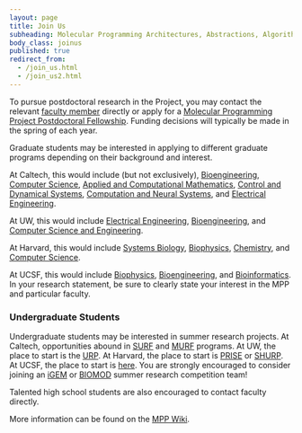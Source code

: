 ```yaml
---
layout: page
title: Join Us
subheading: Molecular Programming Architectures, Abstractions, Algorithms, Applications
body_class: joinus
published: true
redirect_from:
  - /join_us.html
  - /join_us2.html
---
```




To pursue postdoctoral research in the Project, you may contact the relevant [faculty member][1] directly or apply for a [Molecular Programming Project Postdoctoral Fellowship][2]. Funding decisions will typically be made in the spring of each year.

Graduate students may be interested in applying to different graduate programs depending on their background and interest.

At Caltech, this would include (but not exclusively), [Bioengineering][3], [Computer Science][4], [Applied and Computational Mathematics][5], [Control and Dynamical Systems][6], [Computation and Neural Systems][7], and [Electrical Engineering][8].

At UW, this would include [Electrical Engineering][9], [Bioengineering][10], and [Computer Science and Engineering][11].

At Harvard, this would include [Systems Biology][12], [Biophysics][13], [Chemistry][14], and [Computer Science][15]. 

At UCSF, this would include [Biophysics][16], [Bioengineering][17], and [Bioinformatics][18]. In your research statement, be sure to clearly state your interest in the MPP and particular faculty.

### Undergraduate Students
Undergraduate students may be interested in summer research projects. At Caltech, opportunities abound in [SURF][19] and [MURF][20] programs. At UW, the place to start is the [URP][21]. At Harvard, the place to start is [PRISE][22] or [SHURP][23]. At UCSF, the place to start is [here][24]. You are strongly encouraged to consider joining an [iGEM][25] or [BIOMOD][26] summer research competition team!

Talented high school students are also encouraged to contact faculty directly.

More information can be found on the [MPP Wiki][27].

   [1]: http://molecular-programming.org/people/people2.html
   [2]: http://molecular-programming.org/MPPWiki/index.php/MPP_Postdoctoral_Fellowship_Program
   [3]: http://www.be.caltech.edu
   [4]: http://www.cs.caltech.edu
   [5]: http://www.acm.caltech.edu
   [6]: http://www.cds.caltech.edu
   [7]: http://www.cns.caltech.edu
   [8]: http://www.ee.caltech.edu
   [9]: http://www.ee.washington.edu/
   [10]: http://depts.washington.edu/bioe/
   [11]: http://www.cs.washington.edu/
   [12]: http://sysbio.med.harvard.edu
   [13]: http://www.fas.harvard.edu/~biophys/
   [14]: http://chemistry.harvard.edu
   [15]: http://www.seas.harvard.edu/computer-science
   [16]: http://biophysics.ucsf.edu
   [17]: http://bioegrad.berkeley.edu
   [18]: http://bioinformatics.ucsf.edu
   [19]: http://www.surf.caltech.edu
   [20]: http://www.murf.caltech.edu
   [21]: http://www.washington.edu/research/urp/
   [22]: http://www.priselink.harvard.edu
   [23]: http://www.hms.harvard.edu/dms/diversity/shurp/
   [24]: http://graduate.ucsf.edu/content/summer-research-opportunities
   [25]: http://igem.org
   [26]: http://biomod.net
   [27]: http://molecular-programming.org/MPPWiki/index.php/Join_Us
